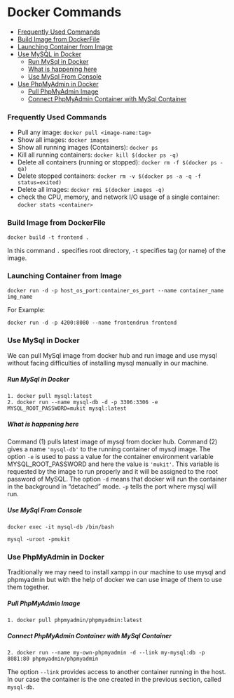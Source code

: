 # Docker Commands

* [Frequently Used Commands](###Frequently-Used-Commands)
* [Build Image from DockerFile](###Build-Image-from-DockerFile)
* [Launching Container from Image](###Launching-Container-from-Image)
* [Use MySQL in Docker](###-Use-MySql-in-Docker)
    - [Run MySql in Docker](#####Run-MySql-in-Docker)
    - [What is happening here](#####What-is-happening-here)
    - [Use MySql From Console](#####Use-MySql-From-Console)
* [Use PhpMyAdmin in Docker](###Use-PhpMyAdmin-in-Docker)
    - [Pull PhpMyAdmin Image](#####Pull-PhpMyAdmin-Image)
    - [Connect PhpMyAdmin Container with MySql Container](#####Connect-PhpMyAdmin-Container-with-MySql-Container)

### Frequently Used Commands
- Pull any image: `docker pull <image-name:tag>`
- Show all images: `docker images`
- Show all running images (Containers): `docker ps`
- Kill all running containers: `docker kill $(docker ps -q)`
- Delete all containers (running or stopped): `docker rm -f $(docker ps -qa)`
- Delete stopped containers: `docker rm -v $(docker ps -a -q -f status=exited)`
- Delete all images: `docker rmi $(docker images -q)`
- check the CPU, memory, and network I/O usage of a single container: `docker stats <container>`


### Build Image from DockerFile 
```
docker build -t frontend .
```
In this command `.` specifies root directory, `-t` specifies tag (or name) of the image.


### Launching Container from Image
```
docker run -d -p host_os_port:container_os_port --name container_name img_name
```
For Example:
```
docker run -d -p 4200:8080 --name frontendrun frontend
```

### Use MySql in Docker
We can pull MySql image from docker hub and run image and use mysql without facing difficulties of installing mysql manually in our machine.

##### Run MySql in Docker
```
1. docker pull mysql:latest
2. docker run --name mysql-db -d -p 3306:3306 -e MYSQL_ROOT_PASSWORD=mukit mysql:latest
```
##### What is happening here
Command (1) pulls latest image of mysql from docker hub.
Command (2) gives a name `'mysql-db'` to the running container of mysql image. The option `-e` is used to pass a value 
for the container environment variable MYSQL_ROOT_PASSWORD and here the value is `'mukit'`. This variable is requested 
by the image to run properly and it will be assigned to the root password of MySQL. The option `-d` means that docker 
will run the container in the background in “detached” mode. `-p` tells the port where mysql will run.

##### Use MySql From Console
```
docker exec -it mysql-db /bin/bash

mysql -uroot -pmukit
```
###  Use PhpMyAdmin in Docker
Traditionally we may need to install xampp in our machine to use mysql and phpmyadmin but with the help of docker we can use image of them to use them together.

##### Pull PhpMyAdmin Image
```
1. docker pull phpmyadmin/phpmyadmin:latest
```

##### Connect PhpMyAdmin Container with MySql Container
```
2. docker run --name my-own-phpmyadmin -d --link my-mysql:db -p 8081:80 phpmyadmin/phpmyadmin
```
The option `--link` provides access to another container running in the host. In our case the container is the one created in the previous section, called `mysql-db`.
